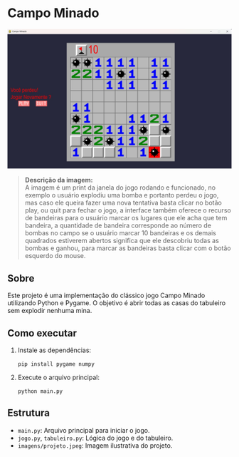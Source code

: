 # Campo Minado

![Projeto Campo Minado](imagens/ProjetoFuncionando.jpeg)

> **Descrição da imagem:**  
> A imagem é um print da janela do jogo rodando e funcionado, no exemplo o usuário explodiu uma bomba e portanto perdeu o jogo, mas caso ele queira fazer uma nova tentativa basta clicar no botão play, ou quit para fechar o jogo, a interface também oferece o recurso de bandeiras para o usuário marcar os lugares que ele acha que tem bandeira, a quantidade de bandeira corresponde ao número de bombas no campo se o usuário marcar 10 bandeiras e os demais quadrados estiverem abertos significa que ele descobriu todas as bombas e ganhou, para marcar as bandeiras basta clicar com o botão esquerdo do mouse.

## Sobre

Este projeto é uma implementação do clássico jogo Campo Minado utilizando Python e Pygame. O objetivo é abrir todas as casas do tabuleiro sem explodir nenhuma mina. 
## Como executar

1. Instale as dependências:
   ```
   pip install pygame numpy
   ```
2. Execute o arquivo principal:
   ```
   python main.py
   ```

## Estrutura

- `main.py`: Arquivo principal para iniciar o jogo.
- `jogo.py`, `tabuleiro.py`: Lógica do jogo e do tabuleiro.
- `imagens/projeto.jpeg`: Imagem ilustrativa do projeto.

